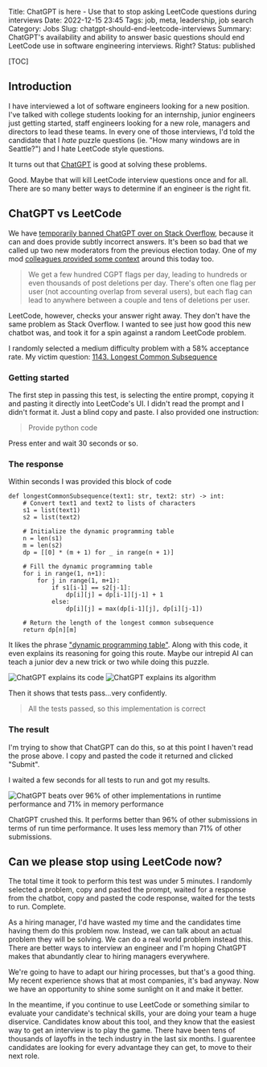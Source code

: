 Title: ChatGPT is here - Use that to stop asking LeetCode questions during interviews
Date: 2022-12-15 23:45
Tags: job, meta, leadership, job search
Category: Jobs
Slug: chatgpt-should-end-leetcode-interviews
Summary: ChatGPT's availability and ability to answer basic questions should end LeetCode use in software engineering interviews. Right?
Status: published

[TOC]

## Introduction

I have interviewed a lot of software engineers looking for a new position. I've talked with college students looking for
an internship, junior engineers just getting started, staff engineers looking for a new role, managers and directors to
lead these teams. In every one of those interviews, I'd told the candidate that I _hate_ puzzle questions (ie.
"How many windows are in Seattle?") and I hate LeetCode style questions.

It turns out that [ChatGPT][1] is good at solving these problems.

Good. Maybe that will kill LeetCode interview questions once and for all. There are so many better ways to determine if an
engineer is the right fit.

## ChatGPT vs LeetCode

We have [temporarily banned ChatGPT over on Stack Overflow][2], because it can and does provide subtly incorrect answers.
It's been so bad that we called up two new moderators from the previous election today. One of my mod [colleagues provided some
context][3] around this today too.

> We get a few hundred CGPT flags per day, leading to hundreds or even thousands of post deletions per day. There's often one flag per user (not accounting overlap from several users), but each flag can lead to anywhere between a couple and tens of deletions per user.

LeetCode, however, checks your answer right away. They don't have the same problem as Stack Overflow. I wanted to see just how good 
this new chatbot was, and took it for a spin against a random LeetCode problem.

I randomly selected a medium difficulty problem with a 58% acceptance rate. My victim question:
[1143. Longest Common Subsequence][4]

### Getting started

The first step in passing this test, is selecting the entire prompt, copying it and pasting it directly into LeetCode's UI. I didn't read
the prompt and I didn't format it. Just a blind copy and paste. I also provided one instruction:

> Provide python code

Press enter and wait 30 seconds or so.

### The response

Within seconds I was provided this block of code

```
def longestCommonSubsequence(text1: str, text2: str) -> int:
    # Convert text1 and text2 to lists of characters
    s1 = list(text1)
    s2 = list(text2)
    
    # Initialize the dynamic programming table
    n = len(s1)
    m = len(s2)
    dp = [[0] * (m + 1) for _ in range(n + 1)]
    
    # Fill the dynamic programming table
    for i in range(1, n+1):
        for j in range(1, m+1):
            if s1[i-1] == s2[j-1]:
                dp[i][j] = dp[i-1][j-1] + 1
            else:
                dp[i][j] = max(dp[i-1][j], dp[i][j-1])
    
    # Return the length of the longest common subsequence
    return dp[n][m]
```

It likes the phrase ["dynamic programming table"][5]. Along with this code, it even explains its reasoning for going this route. Maybe 
our intrepid AI can teach a junior dev a new trick or two while doing this puzzle. 

![ChatGPT explains its code][6]
![ChatGPT explains its algorithm][7]

Then it shows that tests pass...very confidently.

> All the tests passed, so this implementation is correct

### The result

I'm trying to show that ChatGPT can do this, so at this point I haven't read the prose above. I copy and pasted the code it returned
and clicked "Submit".

I waited a few seconds for all tests to run and got my results.

![ChatGPT beats over 96% of other implementations in runtime performance and 71% in memory performance][8]

ChatGPT crushed this. It performs better than 96% of other submissions in terms of run time performance. It uses less memory than 71% of
other submissions.

## Can we please stop using LeetCode now?

The total time it took to perform this test was under 5 minutes. I randomly selected a problem, copy and pasted the prompt, waited for a response
from the chatbot, copy and pasted the code response, waited for the tests to run. Complete.

As a hiring manager, I'd have wasted my time and the candidates time having them do this problem now. Instead, we can talk about 
an actual problem they will be solving. We can do a real world problem instead this. There are better ways to interview an engineer
and I'm hoping ChatGPT makes that abundantly clear to hiring managers everywhere. 

We're going to have to adapt our hiring processes, but that's a good thing. My recent experience shows that at most companies, it's bad anyway.
Now we have an opportunity to shine some sunlight on it and make it better.

In the meantime, if you continue to use LeetCode or something similar to evaluate your candidate's technical skills, your are doing your 
team a huge diservice. Candidates know about this tool, and they know that the easiest way to get an interview is to play the game. There 
have been tens of thousands of layoffs in the tech industry in the last six months. I guarentee candidates are looking for every advantage they can
get, to move to their next role.





 [1]: https://openai.com/blog/chatgpt/
 [2]: {filename}2022_12_05_stack_overflow_bans_chatgpt.md
 [3]: https://meta.stackoverflow.com/questions/421619/2022-community-moderator-election-results-now-with-two-more-mods#comment939591_421619
 [4]: https://leetcode.com/problems/longest-common-subsequence/description/
 [5]: https://guides.codepath.com/compsci/DP-Table
 [6]: {attach}images/leetcode-response1-1.png
 [7]: {attach}images/leetcode-response1-2.png
 [8]: {attach}images/leetcode-implementation.png